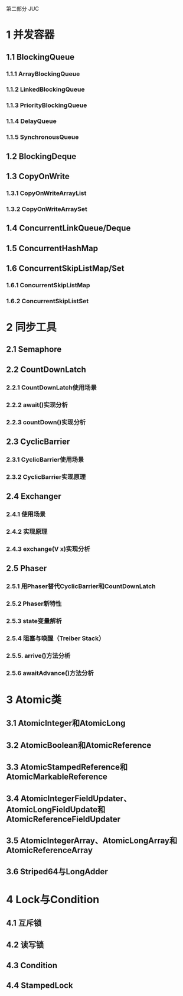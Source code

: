 第二部分 JUC

# 1 并发容器

## 1.1 BlockingQueue

### 1.1.1 ArrayBlockingQueue

### 1.1.2 LinkedBlockingQueue

### 1.1.3 PriorityBlockingQueue

### 1.1.4 DelayQueue

### 1.1.5 SynchronousQueue

## 1.2 BlockingDeque

## 1.3 CopyOnWrite

### 1.3.1 CopyOnWriteArrayList

### 1.3.2 CopyOnWriteArraySet

## 1.4 ConcurrentLinkQueue/Deque

## 1.5 ConcurrentHashMap

## 1.6 ConcurrentSkipListMap/Set

### 1.6.1 ConcurrentSkipListMap

### 1.6.2 ConcurrentSkipListSet

# 2 同步工具

## 2.1 Semaphore

## 2.2 CountDownLatch

### 2.2.1 CountDownLatch使用场景

### 2.2.2 await()实现分析

### 2.2.3 countDown()实现分析

## 2.3 CyclicBarrier

### 2.3.1 CyclicBarrier使用场景

### 2.3.2 CyclicBarrier实现原理

## 2.4 Exchanger

### 2.4.1 使用场景

### 2.4.2 实现原理

### 2.4.3 exchange(V x)实现分析

## 2.5 Phaser

### 2.5.1 用Phaser替代CyclicBarrier和CountDownLatch

### 2.5.2 Phaser新特性

### 2.5.3 state变量解析

### 2.5.4 阻塞与唤醒（Treiber Stack）

### 2.5.5. arrive()方法分析

### 2.5.6 awaitAdvance()方法分析

# 3 Atomic类

## 3.1 AtomicInteger和AtomicLong

## 3.2 AtomicBoolean和AtomicReference

## 3.3 AtomicStampedReference和AtomicMarkableReference

## 3.4 AtomicIntegerFieldUpdater、AtomicLongFieldUpdate和AtomicReferenceFieldUpdater

## 3.5 AtomicIntegerArray、AtomicLongArray和AtomicReferenceArray

## 3.6 Striped64与LongAdder

# 4 Lock与Condition

## 4.1 互斥锁

## 4.2 读写锁

## 4.3 Condition

## 4.4 StampedLock